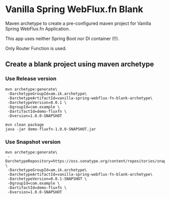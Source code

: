 # Vanilla Spring WebFlux.fn Blank

Maven archetype to create a pre-configured maven project for Vanilla Spring WebFlux.fn Application.

This app uses neither Spring Boot nor DI container (!!).

Only Router Function is used.

## Create a blank project using maven archetype


### Use Release version

```
mvn archetype:generate\
 -DarchetypeGroupId=am.ik.archetype\
 -DarchetypeArtifactId=vanilla-spring-webflux-fn-blank-archetype\
 -DarchetypeVersion=0.0.1 \
 -DgroupId=com.example \
 -DartifactId=demo-fluxfn \
 -Dversion=1.0.0-SNAPSHOT
```


```
mvn clean package
java -jar demo-fluxfn-1.0.0-SNAPSHOT.jar
```

### Use Snapshot version

```
mvn archetype:generate\
 -DarchetypeRepository=https://oss.sonatype.org/content/repositories/snapshots \
 -DarchetypeGroupId=am.ik.archetype\
 -DarchetypeArtifactId=vanilla-spring-webflux-fn-blank-archetype\
 -DarchetypeVersion=0.0.1-SNAPSHOT \
 -DgroupId=com.example \
 -DartifactId=demo-fluxfn \
 -Dversion=1.0.0-SNAPSHOT
```